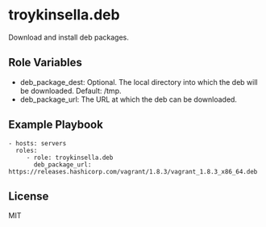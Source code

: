 troykinsella.deb
================

Download and install deb packages.

Role Variables
--------------

* deb_package_dest: Optional. The local directory into which the deb will be downloaded. Default: /tmp.
* deb_package_url: The URL at which the deb can be downloaded.

Example Playbook
----------------

    - hosts: servers
      roles:
         - role: troykinsella.deb
           deb_package_url: https://releases.hashicorp.com/vagrant/1.8.3/vagrant_1.8.3_x86_64.deb

License
-------

MIT
